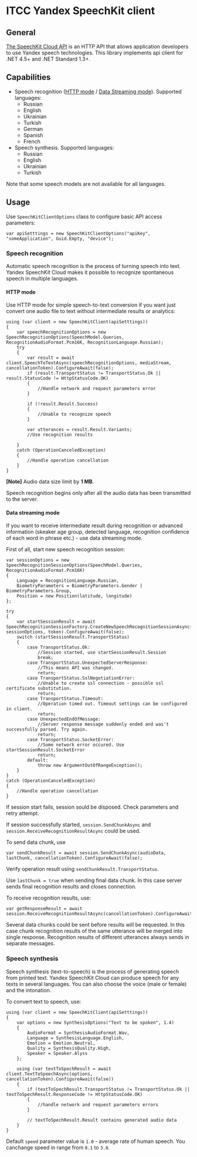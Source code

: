 # ITCC Yandex SpeechKit client

## General

[The SpeechKit Cloud API](https://tech.yandex.com/speechkit/cloud/) is an HTTP API that allows application developers to use Yandex speech technologies. This library implements api client for .NET 4.5+ and .NET Standard 1.3+.

## Capabilities

* Speech recognition ([HTTP mode](https://tech.yandex.com/speechkit/cloud/doc/guide/concepts/asr-http-request-docpage/) / [Data Streaming mode](https://tech.yandex.com/speechkit/cloud/doc/guide/concepts/asr-protobuf-docpage)). Supported languages:
    * Russian  
    * English  
    * Ukrainian  
    * Turkish  
    * German  
    * Spanish  
    * French  
* Speech synthesis. Supported languages:  
    * Russian  
    * English  
    * Ukrainian  
    * Turkish  
    
Note that some speech models are not available for all languages.

## Usage

Use `SpeechKitClientOptions` class to configure basic API access parameters:
```
var apiSetttings = new SpeechKitClientOptions("apiKey", "someApplication", Guid.Empty, "device");
```

### Speech recognition

Automatic speech recognition is the process of turning speech into text. Yandex SpeechKit Cloud makes it possible to recognize spontaneous speech in multiple languages.

#### HTTP mode

Use HTTP mode for simple speech-to-text conversion if you want just convert one audio file to text without intermediate results or analytics:

```
using (var client = new SpeechKitClient(apiSetttings))
{
    var speechRecognitionOptions = new SpeechRecognitionOptions(SpeechModel.Queries, RecognitionAudioFormat.Pcm16K, RecognitionLanguage.Russian);
    try
    {
        var result = await client.SpeechToTextAsync(speechRecognitionOptions, mediaStream, cancellationToken).ConfigureAwait(false);
        if (result.TransportStatus != TransportStatus.Ok || result.StatusCode != HttpStatusCode.OK)
        {
            //Handle network and request parameters error
        }

        if (!result.Result.Success)
        {
            //Unable to recognize speech
        }

        var utterances = result.Result.Variants;
        //Use recognition results

    }
    catch (OperationCanceledException)
    {
        //Handle operation cancellation
    }
}
```

**[Note]** Audio data size limit by **1 MB**.

Speech recognition begins only after all the audio data has been transmitted to the server.

#### Data streaming mode

If you want to receive intermediate result during recognition or advanced information (skeaker age group, detected language, recognition confidence of each word in phrase etc.) - use data streaming mode.

First of all, start new speech recognition session:

```
var sessionOptions = new SpeechRecognitionSessionOptions(SpeechModel.Queries, RecognitionAudioFormat.Pcm16K)
{
    Language = RecognitionLanguage.Russian,
    BiometryParameters = BiometryParameters.Gender | BiometryParameters.Group,
    Position = new Position(latitude, longitude)
};

try
{
    var startSessionResult = await SpeechRecognitionSessionFactory.CreateNewSpeechRecognitionSessionAsync(apiSetttingse, sessionOptions, token).ConfigureAwait(false);
    switch (startSessionResult.TransportStatus)
    {
        case TransportStatus.Ok:
            //Session started, use startSessionResult.Session
            break;
        case TransportStatus.UnexpectedServerResponse:
            //This means API was changed.
            return;
        case TransportStatus.SslNegotiationError:
            //Unable to create ssl connection - possible ssl certificate substitution.
            return;
        case TransportStatus.Timeout:
            //Operation timed out. Timeout settings can be configured in client.
            return;
        case UnexpectedEndOfMessage:
            //Server response message suddenly ended and was't successfully parsed. Try again.
            return;
        case TransportStatus.SocketError:
            //Some network error occured. Use startSessionResult.SocketError
            return;
        default:
            throw new ArgumentOutOfRangeException();
    }
}
catch (OperationCanceledException)
{
    //Handle operation cancellation
}
```

If session start fails, session sould be disposed. Check parameters and retry attempt.

If session successfully started, `session.SendChunkAsync` and `session.ReceiveRecognitionResultAsync` could be used.

To send data chunk, use
```
var sendChunkResult = await session.SendChunkAsync(audioData, lastChunk, cancellationToken).ConfigureAwait(false);
```

Verify operation result using ``sendChunkResult.TransportStatus``.

Use `lastChunk = true` when sending final data chunk. In this case server sends final recognition results and closes connection.

To receive recognition results, use:
```
var getResponseResult = await session.ReceiveRecognitionResultAsync(cancellationToken).ConfigureAwait(false);
```

Several data chunks could be sent before results will be requested. In this case chunk recognition results of the same utterance will be merged into single response. Recognition results of different utterances always sends in separate messages.

### Speech synthesis

Speech synthesis (text-to-speech) is the process of generating speech from printed text. Yandex SpeechKit Cloud can produce speech for any texts in several languages. You can also choose the voice (male or female) and the intonation.

To convert text to speech, use:

```
using (var client = new SpeechKitClient(apiSetttings))
{
    var options = new SynthesisOptions("Text to be spoken", 1.4)
    {
        AudioFormat = SynthesisAudioFormat.Wav,
        Language = SynthesisLanguage.English,
        Emotion = Emotion.Neutral,
        Quality = SynthesisQuality.High,
        Speaker = Speaker.Alyss
    };

    using (var textToSpechResult = await client.TextToSpeechAsync(options, cancellationToken).ConfigureAwait(false))
    {
        if (textToSpechResult.TransportStatus != TransportStatus.Ok || textToSpechResult.ResponseCode != HttpStatusCode.OK)
        {
            //handle network and request parameters errors
        }

        // textToSpechResult.Result contains generated audio data
    }
}
```

Default `speed` parameter value is `1.0` - average rate of human speech. You canchange speed in range from `0.1` to `3.0`.
